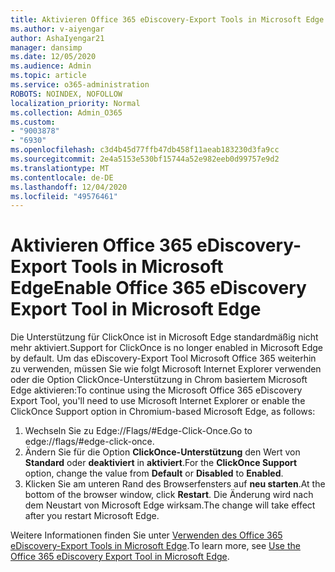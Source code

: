 ```yaml
---
title: Aktivieren Office 365 eDiscovery-Export Tools in Microsoft Edge
ms.author: v-aiyengar
author: AshaIyengar21
manager: dansimp
ms.date: 12/05/2020
ms.audience: Admin
ms.topic: article
ms.service: o365-administration
ROBOTS: NOINDEX, NOFOLLOW
localization_priority: Normal
ms.collection: Admin_O365
ms.custom:
- "9003878"
- "6930"
ms.openlocfilehash: c3d4b45d77ffb47db458f11aeab183230d3fa9cc
ms.sourcegitcommit: 2e4a5153e530bf15744a52e982eeb0d99757e9d2
ms.translationtype: MT
ms.contentlocale: de-DE
ms.lasthandoff: 12/04/2020
ms.locfileid: "49576461"
---
```

# <a name="enable-office-365-ediscovery-export-tool-in-microsoft-edge"></a><span data-ttu-id="553f8-102">Aktivieren Office 365 eDiscovery-Export Tools in Microsoft Edge</span><span class="sxs-lookup"><span data-stu-id="553f8-102">Enable Office 365 eDiscovery Export Tool in Microsoft Edge</span></span>

<span data-ttu-id="553f8-103">Die Unterstützung für ClickOnce ist in Microsoft Edge standardmäßig nicht mehr aktiviert.</span><span class="sxs-lookup"><span data-stu-id="553f8-103">Support for ClickOnce is no longer enabled in Microsoft Edge by default.</span></span> <span data-ttu-id="553f8-104">Um das eDiscovery-Export Tool Microsoft Office 365 weiterhin zu verwenden, müssen Sie wie folgt Microsoft Internet Explorer verwenden oder die Option ClickOnce-Unterstützung in Chrom basiertem Microsoft Edge aktivieren:</span><span class="sxs-lookup"><span data-stu-id="553f8-104">To continue using the Microsoft Office 365 eDiscovery Export Tool, you'll need to use Microsoft Internet Explorer or enable the ClickOnce Support option in Chromium-based Microsoft Edge, as follows:</span></span>

1. <span data-ttu-id="553f8-105">Wechseln Sie zu Edge://Flags/#Edge-Click-Once.</span><span class="sxs-lookup"><span data-stu-id="553f8-105">Go to edge://flags/#edge-click-once.</span></span>
1. <span data-ttu-id="553f8-106">Ändern Sie für die Option **ClickOnce-Unterstützung** den Wert von **Standard** oder **deaktiviert** in **aktiviert**.</span><span class="sxs-lookup"><span data-stu-id="553f8-106">For the **ClickOnce Support** option, change the value from **Default** or **Disabled** to **Enabled**.</span></span>
1. <span data-ttu-id="553f8-107">Klicken Sie am unteren Rand des Browserfensters auf **neu starten**.</span><span class="sxs-lookup"><span data-stu-id="553f8-107">At the bottom of the browser window, click **Restart**.</span></span> <span data-ttu-id="553f8-108">Die Änderung wird nach dem Neustart von Microsoft Edge wirksam.</span><span class="sxs-lookup"><span data-stu-id="553f8-108">The change will take effect after you restart Microsoft Edge.</span></span>

<span data-ttu-id="553f8-109">Weitere Informationen finden Sie unter [Verwenden des Office 365 eDiscovery-Export Tools in Microsoft Edge](https://go.microsoft.com/fwlink/?linkid=2111611).</span><span class="sxs-lookup"><span data-stu-id="553f8-109">To learn more, see [Use the Office 365 eDiscovery Export Tool in Microsoft Edge](https://go.microsoft.com/fwlink/?linkid=2111611).</span></span>
